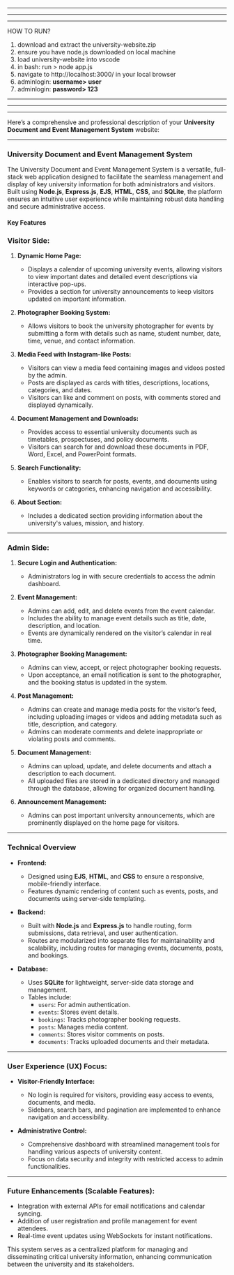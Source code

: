 ***************************************************

***************************************************

***************************************************
HOW TO RUN?
1. download and extract the university-website.zip
2. ensure you have node.js downloaded on local machine
3. load university-website into vscode
4. in bash: run > node app.js
5. navigate to http://localhost:3000/ in your local browser
6. adminlogin: **username> user**
7. adminlogin: **password> 123**
***************************************************

***************************************************

***************************************************





Here’s a comprehensive and professional description of your **University Document and Event Management System** website:

---

### University Document and Event Management System  

The University Document and Event Management System is a versatile, full-stack web application designed to facilitate the seamless management and display of key university information for both administrators and visitors. Built using **Node.js**, **Express.js**, **EJS**, **HTML**, **CSS**, and **SQLite**, the platform ensures an intuitive user experience while maintaining robust data handling and secure administrative access.

#### **Key Features**

### **Visitor Side:**
1. **Dynamic Home Page:**
   - Displays a calendar of upcoming university events, allowing visitors to view important dates and detailed event descriptions via interactive pop-ups.
   - Provides a section for university announcements to keep visitors updated on important information.

2. **Photographer Booking System:**
   - Allows visitors to book the university photographer for events by submitting a form with details such as name, student number, date, time, venue, and contact information.

3. **Media Feed with Instagram-like Posts:**
   - Visitors can view a media feed containing images and videos posted by the admin.
   - Posts are displayed as cards with titles, descriptions, locations, categories, and dates.
   - Visitors can like and comment on posts, with comments stored and displayed dynamically.

4. **Document Management and Downloads:**
   - Provides access to essential university documents such as timetables, prospectuses, and policy documents.
   - Visitors can search for and download these documents in PDF, Word, Excel, and PowerPoint formats.

5. **Search Functionality:**
   - Enables visitors to search for posts, events, and documents using keywords or categories, enhancing navigation and accessibility.

6. **About Section:**
   - Includes a dedicated section providing information about the university's values, mission, and history.

---

### **Admin Side:**
1. **Secure Login and Authentication:**
   - Administrators log in with secure credentials to access the admin dashboard.

2. **Event Management:**
   - Admins can add, edit, and delete events from the event calendar.
   - Includes the ability to manage event details such as title, date, description, and location.
   - Events are dynamically rendered on the visitor’s calendar in real time.

3. **Photographer Booking Management:**
   - Admins can view, accept, or reject photographer booking requests.
   - Upon acceptance, an email notification is sent to the photographer, and the booking status is updated in the system.

4. **Post Management:**
   - Admins can create and manage media posts for the visitor’s feed, including uploading images or videos and adding metadata such as title, description, and category.
   - Admins can moderate comments and delete inappropriate or violating posts and comments.

5. **Document Management:**
   - Admins can upload, update, and delete documents and attach a description to each document.
   - All uploaded files are stored in a dedicated directory and managed through the database, allowing for organized document handling.

6. **Announcement Management:**
   - Admins can post important university announcements, which are prominently displayed on the home page for visitors.

---

### **Technical Overview**
- **Frontend:**  
  - Designed using **EJS**, **HTML**, and **CSS** to ensure a responsive, mobile-friendly interface.
  - Features dynamic rendering of content such as events, posts, and documents using server-side templating.

- **Backend:**  
  - Built with **Node.js** and **Express.js** to handle routing, form submissions, data retrieval, and user authentication.
  - Routes are modularized into separate files for maintainability and scalability, including routes for managing events, documents, posts, and bookings.

- **Database:**  
  - Uses **SQLite** for lightweight, server-side data storage and management.
  - Tables include:
    - `users`: For admin authentication.
    - `events`: Stores event details.
    - `bookings`: Tracks photographer booking requests.
    - `posts`: Manages media content.
    - `comments`: Stores visitor comments on posts.
    - `documents`: Tracks uploaded documents and their metadata.

---

### **User Experience (UX) Focus:**
- **Visitor-Friendly Interface:**  
  - No login is required for visitors, providing easy access to events, documents, and media.
  - Sidebars, search bars, and pagination are implemented to enhance navigation and accessibility.

- **Administrative Control:**  
  - Comprehensive dashboard with streamlined management tools for handling various aspects of university content.
  - Focus on data security and integrity with restricted access to admin functionalities.

---

### **Future Enhancements (Scalable Features):**
- Integration with external APIs for email notifications and calendar syncing.
- Addition of user registration and profile management for event attendees.
- Real-time event updates using WebSockets for instant notifications.

This system serves as a centralized platform for managing and disseminating critical university information, enhancing communication between the university and its stakeholders.
